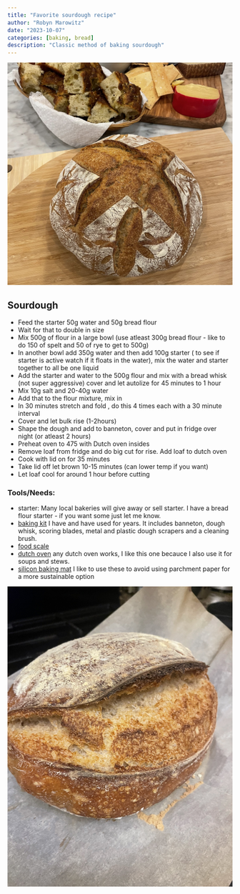 ```yaml
---
title: "Favorite sourdough recipe"
author: "Robyn Marowitz"
date: "2023-10-07"
categories: [baking, bread]
description: "Classic method of baking sourdough"
---
```


![](round_loaf.jpg)

## Sourdough

- Feed the starter 50g water and 50g bread flour
- Wait for that to double in size
- Mix 500g of flour in a large bowl (use atleast 300g bread flour - like to do 150 of spelt and 50 of rye to get to 500g)
- In another bowl add 350g water and then add 100g starter ( to see if starter is active watch if it floats in the water), mix the water and starter together to all be one liquid
- Add the starter and water to the 500g flour and mix with a bread whisk (not super aggressive) cover and let autolize for 45 minutes to 1 hour
- Mix 10g salt and 20-40g water
- Add that to the flour mixture, mix in
- In 30 minutes stretch and fold , do this 4 times each with a 30 minute interval
- Cover and let bulk rise (1-2hours)
- Shape the dough and add to banneton, cover and put in fridge over night (or atleast 2 hours)
- Preheat oven to 475 with Dutch oven insides
- Remove loaf from fridge and do big cut for rise. Add loaf to dutch oven
- Cook with lid on for 35 minutes
- Take lid off let brown 10-15 minutes (can lower temp if you want)
- Let loaf cool for around 1 hour before cutting


### Tools/Needs:
- starter: Many local bakeries will give away or sell starter. I have a bread flour starter - if you want some just let me know.
- [baking kit](https://www.amazon.com/dp/B09HH4K1LZ/ref=cm_sw_r_as_gl_api_gl_i_B2JBFVM29JTV1F6ZJQNW?linkCode=ml2&tag=robblog0b-20) I have and have used for years. It includes banneton, dough whisk, scoring blades, metal and plastic dough scrapers and a cleaning brush.
- [food scale ](https://amzn.to/3PycUVy) 
- [dutch oven](https://amzn.to/43Agwfv) any dutch oven works, I like this one becauce I also use it for soups and stews.
- [silicon baking mat](https://amzn.to/3xcPzCE) I like to use these to avoid using parchment paper for a more sustainable option

![](plain_loaf.jpg)
